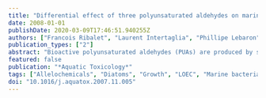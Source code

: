 ```yaml
---
title: "Differential effect of three polyunsaturated aldehydes on marine bacterial isolates"
date: 2008-01-01
publishDate: 2020-03-09T17:46:51.940255Z
authors: ["Francois Ribalet", "Laurent Intertaglia", "Phillipe Lebaron", "Raffaella Casotti"]
publication_types: ["2"]
abstract: "Bioactive polyunsaturated aldehydes (PUAs) are produced by several marine phytoplankton (mainly diatoms) and have been shown to have a detrimental effect on a wide variety of organisms, including phytoplankton and invertebrates. However, their potential impact on marine bacteria has been largely neglected. We assess here the effect of three PUAs produced by marine diatoms: 2E,4E-decadienal, 2E,4E-octadienal and 2E,4E-heptadienal, on the growth of 33 marine bacterial strains, including 16 strains isolated during a bloom of the PUA-producing diatom Skeletonema marinoi in the Northern Adriatic Sea. A concentration-dependent growth reduction was observed for 19 bacterial strains at concentrations ranging from 3 to 145 $μ$mol L -1 . Surprisingly, Eudora adriatica strain MOLA358 (Flavobacteriaceae) and Alteromonas hispanica strain MOLA151 (Alteromonadaceae) showed growth stimulation upon exposure to PUAs at concentrations between 13 and 18 $μ$mol L -1 . The remaining 12 strains were unaffected by even very high PUA concentrations. Strains isolated during the diatom bloom showed remarkable resistance to PUA exposures, with only two out of 16 strains showing growth inhibition at PUA concentrations below 106, 130, and 145 $μ$mol L -1 for 2E,4E-decadienal, 2E,4E-octadienal and 2E,4E-heptadienal, respectively. No correlation between taxonomical position and sensitivity to PUA was observed. Considering that many bacteria thrive in close vicinity of diatom cells, it is likely that these compounds may shape the structure of associated bacterial communities by representing a selection force. This is even more relevant during the final stages of blooms, when senescence and nutrient limitation increase the potential production and release of aldehydes. © 2007 Elsevier B.V. All rights reserved."
featured: false
publication: "*Aquatic Toxicology*"
tags: ["Allelochemicals", "Diatoms", "Growth", "LOEC", "Marine bacteria", "Polyunsaturated aldehydes", "Toxicity"]
doi: "10.1016/j.aquatox.2007.11.005"
---
```


